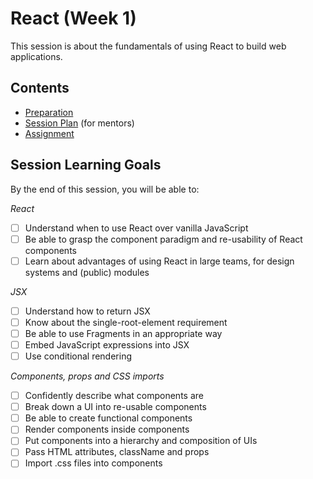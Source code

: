 # React (Week 1)

This session is about the fundamentals of using React to build web applications.

## Contents

- [Preparation](./preparation.md)
- [Session Plan](./session-plan.md) (for mentors)
- [Assignment](./assignment.md)

## Session Learning Goals

By the end of this session, you will be able to:

_React_

- [ ] Understand when to use React over vanilla JavaScript
- [ ] Be able to grasp the component paradigm and re-usability of React components
- [ ] Learn about advantages of using React in large teams, for design systems and (public) modules

_JSX_

- [ ] Understand how to return JSX
- [ ] Know about the single-root-element requirement
- [ ] Be able to use Fragments in an appropriate way
- [ ] Embed JavaScript expressions into JSX
- [ ] Use conditional rendering

_Components, props and CSS imports_

- [ ] Confidently describe what components are
- [ ] Break down a UI into re-usable components
- [ ] Be able to create functional components
- [ ] Render components inside components
- [ ] Put components into a hierarchy and composition of UIs
- [ ] Pass HTML attributes, className and props
- [ ] Import .css files into components

